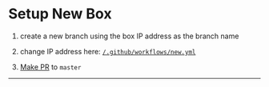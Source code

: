 # Setup New Box

1) create a new branch using the box IP address as the branch name

2) change IP address here: [`/.github/workflows/new.yml`](https://github.com/mikkokotila/Padma-Infra/blob/a0cec49bb6b36eefa3717d150d8ebfffb7edc9f0/.github/workflows/new.yml#L27)

3) [Make PR](https://github.com/mikkokotila/Padma-Infra/compare) to `master`

<hr>

